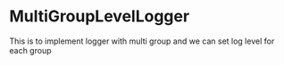 # MultiGroupLevelLogger
This is to implement logger with multi group and we can set log level for each group
